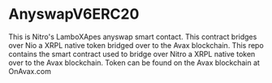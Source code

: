 # AnyswapV6ERC20
This is Nitro's LamboXApes anyswap smart contact. This contract bridges over Nio a XRPL native token bridged over to the Avax blockchain. 
This repo contains the smart contract used to bridge over Nitro a XRPL native token over to the Avax blockchain. 
Token can be found on the Avax blockchain at OnAvax.com

